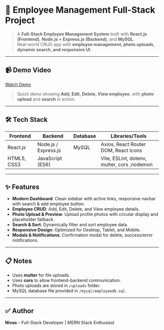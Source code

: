 # 🎯 Employee Management Full-Stack Project

> A **Full-Stack Employee Management System** built with **React.js (Frontend)**, **Node.js + Express.js (Backend)**, and **MySQL**.  
> Real-world CRUD app with **employee management, photo uploads, dynamic search, and responsive UI**.  

---

## 📹 Demo Video

[Watch Demo](https://github.com/user-attachments/assets/ec8d6563-bfa3-48bd-86a2-e22a5452c139)  

> Quick demo showing **Add, Edit, Delete, View employee**, with **photo upload** and **search** in action.  

---

## 🛠️ Tech Stack

| Frontend | Backend | Database | Libraries/Tools |
|----------|---------|----------|----------------|
| React.js | Node.js / Express.js | MySQL | Axios, React Router DOM, React Icons|
| HTML5, CSS3 | JavaScript (ES6) | | Vite, ESLint, dotenv, multer, cors ,nodemon|  

---

## ✨ Features

- **Modern Dashboard**: Clean sidebar with active links, responsive navbar with search & add employee button.  
- **Employee CRUD**: Add, Edit, Delete, and View employee details.  
- **Photo Upload & Preview**: Upload profile photos with circular display and placeholder fallback.  
- **Search & Sort**: Dynamically filter and sort employee data.  
- **Responsive Design**: Optimized for Desktop, Tablet, and Mobile.  
- **Modals & Notifications**: Confirmation modal for delete, success/error notifications.  

---

## 📋 Notes

- Uses **multer** for file uploads.  
- Uses **cors** to allow frontend-backend communication.  
- Photo uploads are stored in `/uploads` folder.  
- MySQL database file provided in `/mysql/employeedb.sql`.  

---

## ✅ Author

**Nivas** – Full-Stack Developer | MERN Stack Enthusiast  


